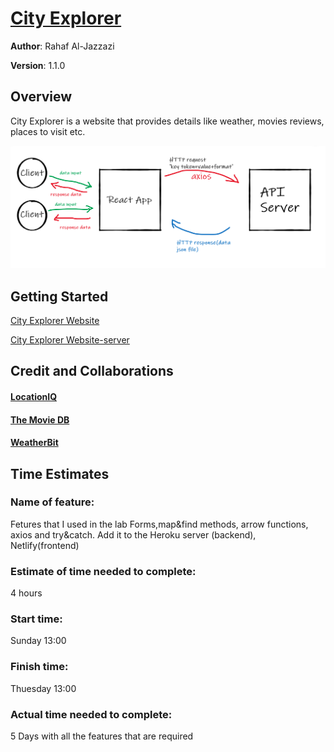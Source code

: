 # [City Explorer](https://61106121a0112c424521b231--city-exploror-rahaf.netlify.app/)

**Author**: Rahaf Al-Jazzazi

**Version**: 1.1.0

## Overview
<!-- Provide a high level overview of what this application is and why you are building it, beyond the fact that it's an assignment for this class. (i.e. What's your problem domain?) -->
City Explorer is a website that provides details like weather, movies reviews, places to visit etc.

![TEST](images/api.PNG)


## Getting Started
<!-- What are the steps that a user must take in order to build this app on their own machine and get it running? -->
[City Explorer Website](https://610bba0d47fe6cc73b49c564--city-exploror-rahaf.netlify.app/)

[City Explorer Website-server](https://git.heroku.com/city-explorer-ra.git)

## Credit and Collaborations
<!-- Give credit (and a link) to other people or resources that helped you build this application. -->
#### [LocationIQ](https://locationiq.com/)
#### [The Movie DB](https://www.themoviedb.org/)
#### [WeatherBit](weatherbit.io)

## Time Estimates

### Name of feature:
Fetures that I used in the lab Forms,map&find methods, arrow functions, axios and try&catch.
Add it to the Heroku server (backend), Netlify(frontend)


### Estimate of time needed to complete:
4 hours

### Start time: 
Sunday 13:00
### Finish time: 
Thuesday 13:00 
### Actual time needed to complete:
5 Days with all the features that are required